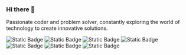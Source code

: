 ### Hi there 👋
Passionate coder and problem solver, constantly exploring the world of technology to create innovative solutions.

![Static Badge](https://img.shields.io/badge/-green?style=for-the-badge&logo=Node.js&label=Node.js&labelColor=g&color=darkgreen) ![Static Badge](https://img.shields.io/badge/-green?style=for-the-badge&logo=Javascript&label=Javascript&labelColor=g&color=yellow)
 ![Static Badge](https://img.shields.io/badge/-green?style=for-the-badge&logo=Python&label=Python&labelColor=g&color=powderblue) ![Static Badge](https://img.shields.io/badge/-green?style=for-the-badge&logo=React&label=React&color=blue) ![Static Badge](https://img.shields.io/badge/-green?style=for-the-badge&logo=Next.js&label=Next.js&color=white) ![Static Badge](https://img.shields.io/badge/-green?style=for-the-badge&logo=html5&label=HTML%2FCSS%2FJS&color=orange) ![Static Badge](https://img.shields.io/badge/-green?style=for-the-badge&logo=nestjs&label=HTML%2FCSS%2FJS&color=white)
